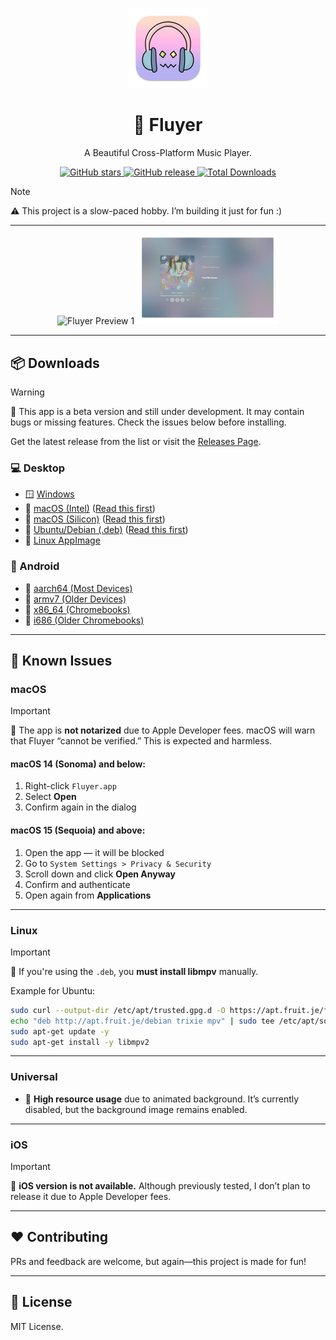 <p align="center">
  <img src="assets/icon.png" width="128" alt="Fluyer Icon" />
</p>

<h1 align="center">🎵 Fluyer</h1>
<p align="center">A Beautiful Cross-Platform Music Player.</p>

<p align="center">
  <a href="https://github.com/alvindimas05/Fluyer/stargazers">
    <img alt="GitHub stars" src="https://img.shields.io/github/stars/alvindimas05/Fluyer?style=flat-square&color=ffd700">
  </a>
  <a href="https://github.com/alvindimas05/Fluyer/releases/latest">
    <img alt="GitHub release" src="https://img.shields.io/github/v/release/alvindimas05/Fluyer?style=flat-square&color=blueviolet">
  </a>
  <a href="https://github.com/alvindimas05/Fluyer/releases">
    <img alt="Total Downloads" src="https://img.shields.io/github/downloads/alvindimas05/Fluyer/total?style=flat-square&color=brightgreen">
  </a>
</p>

> [!NOTE]
> ⚠️ This project is a slow-paced hobby. I’m building it just for fun :)

---

<p align="center">
  <img src="assets/preview1.png" alt="Fluyer Preview 1" width="45%"/>
  <img src="assets/preview2.png" alt="Fluyer Preview 2" width="45%"/>
</p>

---

## 📦 Downloads

> [!WARNING]
> 🚧 This app is a beta version and still under development. It may contain bugs or missing features. Check the issues below before installing.

Get the latest release from the list or visit the [Releases Page](https://github.com/alvindimas05/Fluyer/releases).

### 💻 Desktop
- 🪟 [Windows](https://github.com/alvindimas05/Fluyer/releases/download/v0.1.0/Fluyer_0.1.0_x64-setup.exe)
- 🍎 [macOS (Intel)](https://github.com/alvindimas05/Fluyer/releases/download/v0.1.0/Fluyer_0.1.0_x64.dmg) ([Read this first](#macos))
- 🍎 [macOS (Silicon)](https://github.com/alvindimas05/Fluyer/releases/download/v0.1.0/Fluyer_0.1.0_aarch64.dmg) ([Read this first](#macos))
- 🐧 [Ubuntu/Debian (.deb)](https://github.com/alvindimas05/Fluyer/releases/download/v0.1.0/Fluyer_0.1.0_amd64.deb) ([Read this first](#linux))
- 🐧 [Linux AppImage](https://github.com/alvindimas05/Fluyer/releases/download/v0.1.0/Fluyer_0.1.0_amd64.AppImage)

### 📱 Android
- 📱 [aarch64 (Most Devices)](https://github.com/alvindimas05/Fluyer/releases/download/v0.1.0/Fluyer_0.1.0_aarch64.apk)
- 📱 [armv7 (Older Devices)](https://github.com/alvindimas05/Fluyer/releases/download/v0.1.0/Fluyer_0.1.0_armv7.apk)
- 📱 [x86_64 (Chromebooks)](https://github.com/alvindimas05/Fluyer/releases/download/v0.1.0/Fluyer_0.1.0_x86_64.apk)
- 📱 [i686 (Older Chromebooks)](https://github.com/alvindimas05/Fluyer/releases/download/v0.1.0/Fluyer_0.1.0_i686.apk)

---

## 🐞 Known Issues

### macOS

> [!IMPORTANT]
> 🔐 The app is **not notarized** due to Apple Developer fees. macOS will warn that Fluyer “cannot be verified.” This is expected and harmless.

#### macOS 14 (Sonoma) and below:
1. Right-click `Fluyer.app`
2. Select **Open**
3. Confirm again in the dialog

#### macOS 15 (Sequoia) and above:
1. Open the app — it will be blocked
2. Go to `System Settings > Privacy & Security`
3. Scroll down and click **Open Anyway**
4. Confirm and authenticate
5. Open again from **Applications**

---

### Linux

> [!IMPORTANT]
> 🧩 If you're using the `.deb`, you **must install libmpv** manually.

Example for Ubuntu:
```bash
sudo curl --output-dir /etc/apt/trusted.gpg.d -O https://apt.fruit.je/fruit.gpg
echo "deb http://apt.fruit.je/debian trixie mpv" | sudo tee /etc/apt/sources.list.d/fruit.list
sudo apt-get update -y
sudo apt-get install -y libmpv2
```

---

### Universal

- 🚫 **High resource usage** due to animated background. It’s currently disabled, but the background image remains enabled.

---

### iOS

> [!IMPORTANT]
> 🍏 **iOS version is not available.** Although previously tested, I don’t plan to release it due to Apple Developer fees.

---

## ❤️ Contributing

PRs and feedback are welcome, but again—this project is made for fun!

---

## 📄 License

MIT License.

